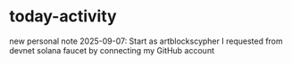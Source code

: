 # today-activity
new personal note
2025-09-07: Start as artblockscypher
I requested from devnet solana faucet by connecting my GitHub account
